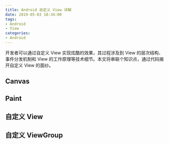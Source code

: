```yaml
---
title: Android 自定义 View 详解
date: 2019-05-03 18:34:00
tags:
- Android
- View
categories:
- Android  
---
```


开发者可以通过自定义 View 实现炫酷的效果，其过程涉及到 View 的层次结构、事件分发机制和 View 的工作原理等技术细节。本文将串联个知识点，通过代码揭开自定义 View 的面纱。

<!--more-->

## Canvas

## Paint

## 自定义 View

## 自定义 ViewGroup 

